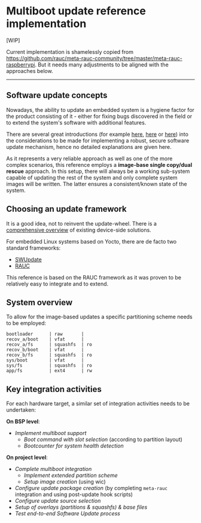 # Multiboot update reference implementation

[WIP]

Current implementation is shamelessly copied from https://github.com/rauc/meta-rauc-community/tree/master/meta-rauc-raspberrypi. 
But it needs many adjustments to be aligned with the approaches below.

----

## Software update concepts

Nowadays, the ability to update an embedded system is a hygiene factor for the product consisting of it -
either for fixing bugs discovered in the field or to extend the system's software with additional features.

There are several great introductions (for example [here](https://www.pengutronix.de/de/blog/2019-08-16-rauc_maintenance.html), 
[here](https://mkrak.org/2018/01/10/updating-embedded-linux-devices-part1/) or [here](https://sbabic.github.io/swupdate/scenarios.html)) 
into the considerations to be made for implementing a robust, secure software update mechanism, hence no detailed
explanations are given here.

As it represents a very reliable approach as well as one of the more complex scenarios, this reference employs
a **image-base single copy/dual rescue** approach. In this setup, there will always be a working sub-system capable of
updating the rest of the system and only complete system images will be written. The latter ensures a consistent/known
state of the system.


## Choosing an update framework

It is a good idea, not to reinvent the update-wheel. There is a [comprehensive overview](https://wiki.yoctoproject.org/wiki/System_Update) 
of existing device-side solutions.

For embedded Linux systems based on Yocto, there are de facto two standard frameworks:

- [SWUpdate](https://sbabic.github.io/swupdate/swupdate.html)
- [RAUC](https://www.rauc.io/)

This reference is based on the RAUC framework as it was proven to be relatively easy to integrate and to extend.


## System overview

To allow for the image-based updates a specific partitioning scheme needs to be employed:

```
bootloader      | raw       |
recov_a/boot    | vfat      |
recov_a/fs      | squashfs  | ro
recov_b/boot    | vfat      |
recov_b/fs      | squashfs  | ro
sys/boot        | vfat      |
sys/fs          | squashfs  | ro
app/fs          | ext4      | rw
```


## Key integration activities

For each hardware target, a similar set of integration activities needs to be undertaken:

**On BSP level**:
- _Implement multiboot support_
  - _Boot command with slot selection_ (according to partition layout)
  - _Bootcounter for system health detection_

**On project level**:
- _Complete multiboot integration_
  - _Implement extended partition scheme_
  - _Setup image creation_ (using wic)
- _Configure update package creation_ (by completing `meta-rauc` integration and using post-update hook scripts)
- _Configure update source selection_
- _Setup of overlays (partitions & squashfs) & base files_
- _Test end-to-end Software Update process_

